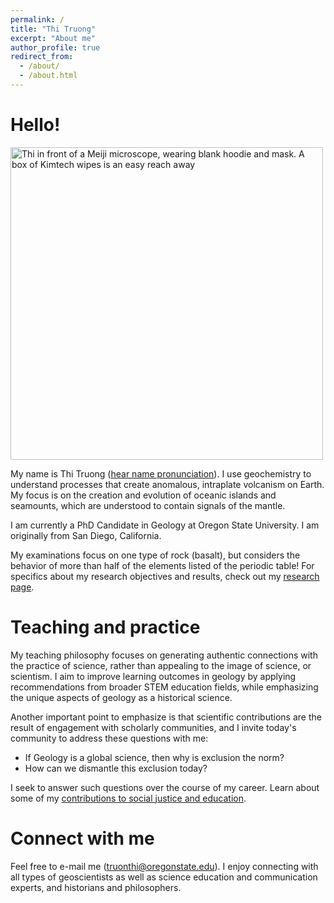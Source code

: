 ```yaml
---
permalink: /
title: "Thi Truong"
excerpt: "About me"
author_profile: true
redirect_from: 
  - /about/
  - /about.html
---
```


#  Hello!

<img src="/images/thi-microscope-lab-01.png" alt="Thi in front of a Meiji microscope, wearing blank hoodie and mask. A box of Kimtech wipes is an easy reach away" width="500"/>

My name is Thi Truong ([hear name pronunciation](https://namedrop.io/thitruong)). I use geochemistry to understand processes that create anomalous, intraplate volcanism on Earth. My focus is on the creation and evolution of oceanic islands and seamounts, which are understood to contain signals of the mantle. 

I am currently a PhD Candidate in Geology at Oregon State University. I am originally from San Diego, California.

My examinations focus on one type of rock (basalt), but considers the behavior of more than half of the elements listed of the periodic table! For specifics about my research objectives and results, check out my [research page](https://thi-truong.github.io/research/).

# Teaching and practice

My teaching philosophy focuses on generating authentic connections with the practice of science, rather than appealing to the image of science, or scientism. I aim to improve learning outcomes in geology by applying recommendations from broader STEM education fields, while emphasizing the unique aspects of geology as a historical science.

Another important point to emphasize is that scientific contributions are the result of engagement with scholarly communities, and I invite today's community to address these questions with me:

* If Geology is a global science, then why is exclusion the norm? 
* How can we dismantle this exclusion today?

I seek to answer such questions over the course of my career. Learn about some of my [contributions to social justice and education](https://thi-truong.github.io/contributions/).

# Connect with me

Feel free to e-mail me (truonthi@oregonstate.edu). I enjoy connecting with all types of geoscientists as well as science education and communication experts, and historians and philosophers.
